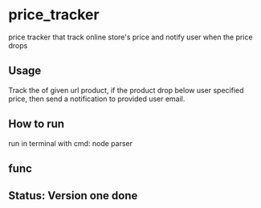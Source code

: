 # price_tracker

price tracker that track online store's price and notify user when the price drops

## Usage

Track the of given url product, if the product drop below user specified price, then send a notification to provided user email.

## How to run

run in terminal with cmd:
node parser <url of the item> <expected price> <email to recieve notification when item on sale>

## func

## Status: Version one done

